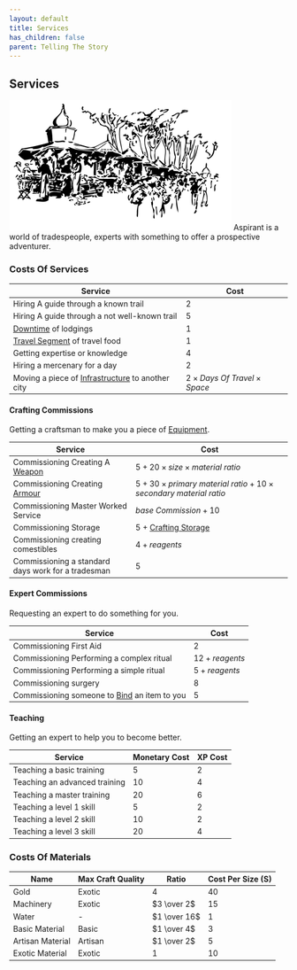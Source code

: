 ```yaml
---
layout: default
title: Services
has_children: false
parent: Telling The Story
---
```

## Services
![Market](Content/Market.svg)
Aspirant is a world of tradespeople, experts with something to offer a prospective adventurer. 

### Costs Of Services

| Service                                                                   | Cost                                     |
| ------------------------------------------------------------------------- | ---------------------------------------- |
| Hiring A guide through a known trail                               | $2$                                      |
| Hiring A guide through a not well-known trail                      | $5$                                      |
| [Downtime](Telling-The-Story#Downtime) of lodgings                                                          | $1$                                      |
| [Travel Segment](Telling-The-Story#Travel%20Segment) of travel food       | $1$                                      |
| Getting expertise or knowledge                                            | $4$                                      |
| Hiring a mercenary for a day                                              | $2$                                      |
| Moving a piece of [Infrastructure](Assets#Infrastructure) to another city | $2 \times Days\ Of\ Travel \times Space$ |


#### Crafting Commissions
Getting a craftsman to make you a piece of [Equipment](Equipment).

| Service                                                                   | Cost                                                                            |
| ------------------------------------------------------------------------- | ------------------------------------------------------------------------------- |
| Commissioning Creating A [Weapon](Weapons)                                | $5 + 20 \times size \times material\ ratio$                                     |
| Commissioning Creating [Armour](Armour)                                   | $5 + 30 \times primary\ material\ ratio + 10 \times secondary\ material\ ratio$ |
| Commissioning Master Worked Service                                       | $base\ Commission + 10$                                                         |
| Commissioning Storage                                                     | $5$ + [Crafting Storage](Designing-Storage#Crafting%20Storage)                  |
| Commissioning creating comestibles                                        | $4 + reagents$                                                                  |
| Commissioning a standard days work for a tradesman                        | $5$                                                                             |

#### Expert Commissions
Requesting an expert to do something for you.

| Service                                                          | Cost            |
| ---------------------------------------------------------------- | --------------- |
| Commissioning First Aid                                          | $2$             |
| Commissioning Performing a complex ritual                        | $12 + reagents$ |
| Commissioning Performing a simple ritual                         | $5 + reagents$  |
| Commissioning surgery                                            | $8$             |
| Commissioning someone to [Bind](Terminology#Bind) an item to you | 5                |

#### Teaching
Getting an expert to help you to become better.

| Service                       | Monetary Cost | XP Cost |
| ----------------------------- | ------------- | ------- |
| Teaching a basic training     | $5$           | $2$     |
| Teaching an advanced training | $10$          | $4$     |
| Teaching a master training    | $20$          | $6$     |
| Teaching a level 1 skill      | $5$           | $2$     |
| Teaching a level 2 skill      | $10$          | $2$     |
| Teaching a level 3 skill      | $20$          | $4$     | 


### Costs Of Materials

| Name             | Max Craft Quality | Ratio        | Cost Per Size (S) |
| ---------------- | ----------------- | ------------ | ----------------- |
| Gold             | Exotic            | $4$          | $40$              |
| Machinery        | Exotic            | $3 \over 2$  | $15$              | 
| Water            | -                 | $1 \over 16$ | $1$               |
| Basic Material   | Basic             | $1 \over 4$  | $3$               |
| Artisan Material | Artisan           | $1 \over 2$  | $5$               |
| Exotic Material  | Exotic            | $1$          | $10$              |